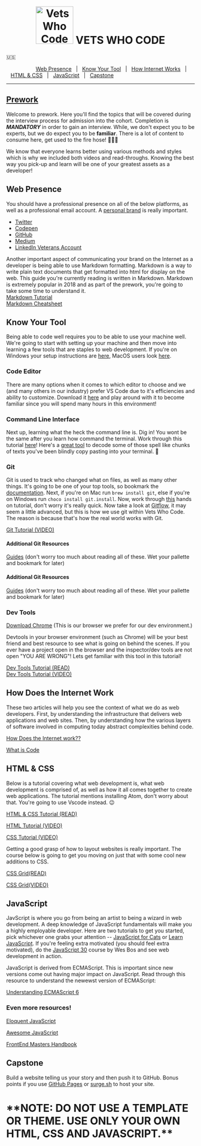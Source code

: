 <h1 align="center"><img src="/img/vwc.gif" alt="Vets Who Code" width="100px" /> VETS WHO CODE</h1> 🇺🇸

&nbsp;&nbsp;&nbsp;&nbsp;&nbsp;&nbsp;&nbsp;&nbsp;&nbsp;&nbsp;&nbsp;&nbsp;&nbsp;&nbsp;&nbsp;&nbsp;&nbsp;&nbsp;&nbsp;&nbsp;[Web Presence](#web-presence)&nbsp;&nbsp;&nbsp;|&nbsp;&nbsp;&nbsp;[Know Your Tool](#command-line)&nbsp;&nbsp;&nbsp;|&nbsp;&nbsp;&nbsp;[How Internet Works](#internet)&nbsp;&nbsp;&nbsp;|&nbsp;&nbsp;&nbsp;[HTML & CSS](#html)&nbsp;&nbsp;&nbsp;|&nbsp;&nbsp;&nbsp;[JavaScript](#javascript)&nbsp;&nbsp;&nbsp;|&nbsp;&nbsp;&nbsp;[Capstone](#capstone)

---

## [Prework](https://vetswhocode.io)

Welcome to prework. Here you'll find the topics that will be covered during the interview process for admission into the cohort. Completion is ***MANDATORY*** in order to gain an interview. While, we don't expect you to be experts, but we do expect you to be **familiar**. There is a lot of content to consume here, get used to the fire hose! 👨🏻‍🚒

We know that everyone learns better using various methods and styles which is why we included both videos and read-throughs. Knowing the best way you pick-up and learn will be one of your greatest assets as a developer!

<h2 id="web-presence">Web Presence</h2>

You should have a professional presence on all of the below platforms, as well as a professional email account. A [personal brand](http://blog.thefirehoseproject.com/posts/personal-branding-software-developer/) is really important.

- [Twitter](https://twitter.com)
- [Codepen](https://codepen.io)
- [GitHub](https://github.com)
- [Medium](https://medium.com)
- [LinkedIn Veterans Account](https://linkedinforgood.linkedin.com/programs/veterans/premiumform)

Another important aspect of communicating your brand on the Internet as a developer is being able to use Markdown formatting. Markdown is a way to write plain text documents that get formatted into html for display on the web. This guide you're currently reading is written in Markdown. Markdown is extremely popular in 2018 and as part of the prework, you're going to take some time to understand it. <br />[Markdown Tutorial](https://www.markdowntutorial.com/)  
[Markdown Cheatsheet](https://github.com/adam-p/markdown-here/wiki/Markdown-Cheatsheet)

<h2 id="command-line">Know Your Tool</h2>

Being able to code well requires you to be able to use your machine well. We're going to start with setting up your machine and then move into learning a few tools that are staples to web development. If you're on Windows your setup instructions are [here](https://github.com/Vets-Who-Code/prework/blob/master/Windows-Tooling.md), MacOS users look [here](https://github.com/Vets-Who-Code/prework/blob/master/MacOS-Tooling.md).

### Code Editor

There are many options when it comes to which editor to choose and we (and many others in our industry) prefer VS Code due to it's efficiencies and ability to customize. Download it [here](https://code.visualstudio.com/download) and play around with it to become familiar since you will spend many hours in this environment!

### Command Line Interface

Next up, learning what the heck the command line is. Dig in! You wont be the same after you learn how command the terminal. Work through this tutorial [here](https://tutorial.djangogirls.org/en/intro_to_command_line/)! Here's a [great tool](https://explainshell.com/) to decode some of those spell like chunks of texts you've been blindly copy pasting into your terminal. 🔮

### Git

Git is used to track who changed what on files, as well as many other things. It's going to be one of your top tools, so bookmark the [documentation](https://git-scm.com/doc). Next, if you're on Mac run `brew install git`, else if you're on Windows run `choco install git.install`. Now, work through [this](https://try.github.io/levels/1/challenges/1) hands on tutorial, don't worry it's really quick. Now take a look at [Gitflow](https://www.atlassian.com/git/tutorials/comparing-workflows/gitflow-workflow), it may seem a little advanced, but this is how we use git within Vets Who Code. The reason is because that's how the real world works with Git.

[Git Tutorial (VIDEO)](https://www.youtube.com/watch?v=3RjQznt-8kE&list=PL4cUxeGkcC9goXbgTDQ0n_4TBzOO0ocPR)

#### Additional Git Resources

[Guides](https://guides.github.com/) (don't worry too much about reading all of these. Wet your pallette and bookmark for later)

#### Additional Git Resources

[Guides](https://guides.github.com/) (don't worry too much about reading all of these. Wet your pallette and bookmark for later)

### Dev Tools

[Download Chrome](https://www.google.com/intl/en_ca/chrome/) (This is our browser we prefer for our dev environment.)

Devtools in your browser environment (such as Chrome) will be your best friend and best resource to see what is going on behind the scenes. If you ever have a project open in the browser and the inspector/dev tools are not open "YOU ARE WRONG"! Lets get familiar with this tool in this tutorial!

[Dev Tools Tutorial (READ)](https://developers.google.com/web/tools/chrome-devtools/)  
[Dev Tools Tutorial (VIDEO)](https://www.youtube.com/watch?v=x4q86IjJFag)

<h2 id="internet">How Does the Internet Work</h2>

These two articles will help you see the context of what we do as web developers. First, by understanding the infrastructure that delivers web applications and web sites. Then, by understanding how the various layers of software involved in computing today abstract complexities behind code.

[How Does the Internet work??](https://developer.mozilla.org/en-US/docs/Learn/Common_questions/How_does_the_Internet_work)

[What is Code](https://www.bloomberg.com/graphics/2015-paul-ford-what-is-code/)

<h2 id="html">HTML & CSS</h2>

Below is a tutorial covering what web development is, what web development is comprised of, as well as how it all comes together to create
web applications. The tutorial mentions installing Atom, don't worry about that. You're going to use Vscode instead. 😉

[HTML & CSS Tutorial (READ)](https://internetingishard.com/html-and-css/)

[HTML Tutorial (VIDEO)](https://www.youtube.com/watch?v=UB1O30fR-EE&t=1931s)

[CSS Tutorial (VIDEO)](https://www.youtube.com/watch?v=yfoY53QXEnI)

Getting a good grasp of how to layout websites is really important. The course below is going to get you moving on just that with some cool new additions to CSS.

[CSS Grid(READ)](https://cssgrid.io/)

[CSS Grid(VIDEO)](https://www.youtube.com/watch?v=x7tLPhnA06w&list=PL4cUxeGkcC9itC4TxYMzFCfveyutyPOCY)

<h2 id="javascript">JavaScript</h2>

JavScript is where you go from being an artist to being a wizard in web development. A deep knowledge of JavaScript fundamentals will make you a highly employable developer. Here are two tutorials to get you started, pick whichever one grabs your attention -- [JavaScript for Cats](http://jsforcats.com/) or [Learn JavaScript](https://gitbookio.gitbooks.io/javascript/content/). If you're feeling extra motivated (you should feel extra motivated), do the [JavaScript 30](https://javascript30.com/) course by Wes Bos and see web development in action.

JavaScript is derived from ECMAScript. This is important since new versions come out having major impact on JavaScript. Read through this resource to understand the newewst version of ECMAScript:

[Understanding ECMAScript 6](https://leanpub.com/understandinges6/read)

### Even more resources!

[Eloquent JavaScript](https://eloquentjavascript.net/)

[Awesome JavaScript](https://github.com/micromata/awesome-javascript-learning)

[FrontEnd Masters Handbook](https://github.com/FrontendMasters/front-end-handbook-2018)

<h2 id="capstone">Capstone</h2>

Build a website telling us your story and then push it to GitHub. Bonus points if you use [GitHub Pages](https://pages.github.com/) or [surge.sh](https://surge.sh/) to host your site.

<h1>**NOTE: DO NOT USE A TEMPLATE OR THEME. USE ONLY YOUR OWN HTML, CSS AND JAVASCRIPT.**</h1>
